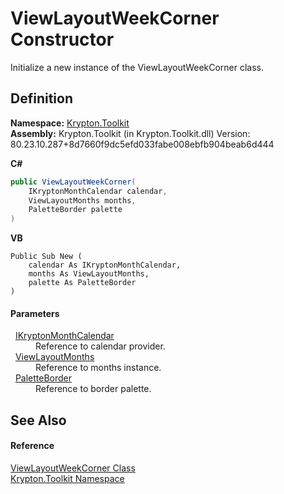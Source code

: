 # ViewLayoutWeekCorner Constructor


Initialize a new instance of the ViewLayoutWeekCorner class.



## Definition
**Namespace:** <a href="79d2eac2-21f4-54ff-7552-b20c33c30600.md">Krypton.Toolkit</a>  
**Assembly:** Krypton.Toolkit (in Krypton.Toolkit.dll) Version: 80.23.10.287+8d7660f9dc5efd033fabe008ebfb904beab6d444

**C#**
``` C#
public ViewLayoutWeekCorner(
	IKryptonMonthCalendar calendar,
	ViewLayoutMonths months,
	PaletteBorder palette
)
```
**VB**
``` VB
Public Sub New ( 
	calendar As IKryptonMonthCalendar,
	months As ViewLayoutMonths,
	palette As PaletteBorder
)
```



#### Parameters
<dl><dt>  <a href="76762a95-d1ba-38cb-4ff7-0417ba2e1bcc.md">IKryptonMonthCalendar</a></dt><dd>Reference to calendar provider.</dd><dt>  <a href="66b7534f-12ee-26d7-d6e4-458fb28f2cd9.md">ViewLayoutMonths</a></dt><dd>Reference to months instance.</dd><dt>  <a href="58309837-6402-8fdf-d9e1-eeab3ebd89bb.md">PaletteBorder</a></dt><dd>Reference to border palette.</dd></dl>

## See Also


#### Reference
<a href="f4518020-0b87-6f5f-5409-b463273ecb9a.md">ViewLayoutWeekCorner Class</a>  
<a href="79d2eac2-21f4-54ff-7552-b20c33c30600.md">Krypton.Toolkit Namespace</a>  
